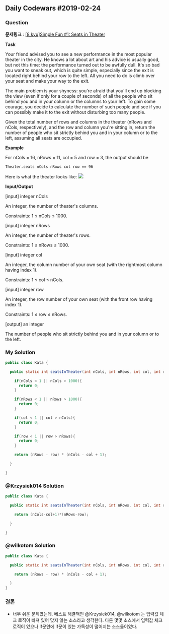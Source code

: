 Daily Codewars #2019-02-24
--------------------------

### Question

**문제링크** : [[8 kyu]Simple Fun #1: Seats in Theater](https://www.codewars.com/kata/simple-fun-number-1-seats-in-theater)

**Task**

Your friend advised you to see a new performance in the most popular theater in the city. He knows a lot about art and his advice is usually good, but not this time: the performance turned out to be awfully dull. It's so bad you want to sneak out, which is quite simple, especially since the exit is located right behind your row to the left. All you need to do is climb over your seat and make your way to the exit.

The main problem is your shyness: you're afraid that you'll end up blocking the view (even if only for a couple of seconds) of all the people who sit behind you and in your column or the columns to your left. To gain some courage, you decide to calculate the number of such people and see if you can possibly make it to the exit without disturbing too many people.

Given the total number of rows and columns in the theater (nRows and nCols, respectively), and the row and column you're sitting in, return the number of people who sit strictly behind you and in your column or to the left, assuming all seats are occupied.

**Example**

For nCols = 16, nRows = 11, col = 5 and row = 3, the output should be

```
Theater.seats nCols nRows col row == 96
```

Here is what the theater looks like: ![](https://files.gitter.im/myjinxin2015/eAjZ/blob)

**Input/Output**

[input] integer nCols

An integer, the number of theater's columns.

Constraints: 1 ≤ nCols ≤ 1000.

[input] integer nRows

An integer, the number of theater's rows.

Constraints: 1 ≤ nRows ≤ 1000.

[input] integer col

An integer, the column number of your own seat (with the rightmost column having index 1).

Constraints: 1 ≤ col ≤ nCols.

[input] integer row

An integer, the row number of your own seat (with the front row having index 1).

Constraints: 1 ≤ row ≤ nRows.

[output] an integer

The number of people who sit strictly behind you and in your column or to the left.

### My Solution

```java
public class Kata {

  public static int seatsInTheater(int nCols, int nRows, int col, int row) {

    if(nCols < 1 || nCols > 1000){
      return 0;
    }

    if(nRows < 1 || nRows > 1000){
      return 0;
    }

    if(col < 1 || col > nCols){
      return 0;
    }

    if(row < 1 || row > nRows){
      return 0;
    }

    return (nRows - row) * (nCols - col + 1);

  }

}
```

### @Krzysiek014 Solution

```java
public class Kata {

  public static int seatsInTheater(int nCols, int nRows, int col, int row) {

    return (nCols-col+1)*(nRows-row);

  }

}
```

### @wilkotom Solution

```java
public class Kata {

  public static int seatsInTheater(int nCols, int nRows, int col, int row) {

    return (nRows - row) * (nCols - col + 1);

  }
}
```

### 결론

-	너무 쉬운 문제였는데. 베스트 해결책인 @Krzysiek014, @wilkotom 는 입력값 체크 로직이 빠져 있어 맞지 않는 소스라고 생각한다. 다른 몇몇 소스에서 입력값 체크 로직이 있으나 if문안에 if문이 있는 가독성이 떨어지는 소스들이었다.
